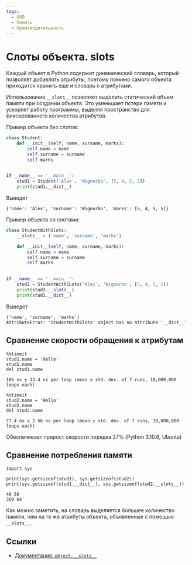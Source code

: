```yaml
---
tags:
  - ООП
  - Память
  - Производительность
---
```


# Слоты объекта. __slots__

Каждый объект в Python содержит динамический словарь, который позволяет добавлять атрибуты, поэтому помимо самого объекта приходится хранить еще и словарь с атрибутами.

Использование `__slots__` позволяет выделить статический объем памяти при создании объекта. Это уменьшает потери памяти и ускоряет работу программы, выделяя пространство для фиксированного количества атрибутов.

Пример объекта без слотов:

```python
class Student:
    def __init__(self, name, surname, marks):
        self.name = name
        self.surname = surname
        self.marks
        

if __name__ == '__main__':
    stud1 = Student('Alex', 'Wignorbo', [5, 4, 5, 5])
    print(stud1.__dict__)
```

Выведет

```
{'name': 'Alex', 'surname': 'Wignorbo', 'marks': [5, 4, 5, 5]}
```

Пример объекта со слотами:

```python
class StudentWithSlots:
    __slots__ = ('name', 'surname', 'marks')

    def __init__(self, name, surname, marks):
        self.name = name
        self.surname = surname
        self.marks
        

if __name__ == '__main__':
    stud2 = StudentWithSLots('Alex', 'Wignorbo', [5, 4, 5, 5])
    print(stud2.__slots__)
    print(stud2.__dict__)
```

Выведет

```
('name', 'surname', 'marks')
AttributeError: 'StudentWithSlots' object has no attribute '__dict__'
```

## Сравнение скорости обращения к атрибутам


```
%%timeit
stud1.name = 'Hello'
stud1.name
del stud1.name
```

```
106 ns ± 13.4 ns per loop (mean ± std. dev. of 7 runs, 10,000,000 loops each)
```

```
%%timeit
stud2.name = 'Hello'
stud2.name
del stud2.name
```

```
77.4 ns ± 2.56 ns per loop (mean ± std. dev. of 7 runs, 10,000,000 loops each)
```

Обеспечивает прирост скорости порядка 27% (Python 3.10.6, Ubuntu)

## Сравнение потребления памяти

```
import sys

print(sys.getsizeof(stud1), sys.getsizeof(stud2))
print(sys.getsizeof(stud1.__dict__), sys.getsizeof(stud2.__slots__))
```

```
48 56
360 64
```

Как можно заметить, на словарь выделяется большее количество памяти, чем на те же атрибуты объекта, объявленные с помощью `__slots__`.

## Ссылки
- [Документация. `object.__slots__`](https://docs.python.org/3/reference/datamodel.html?#object.__slots__)
